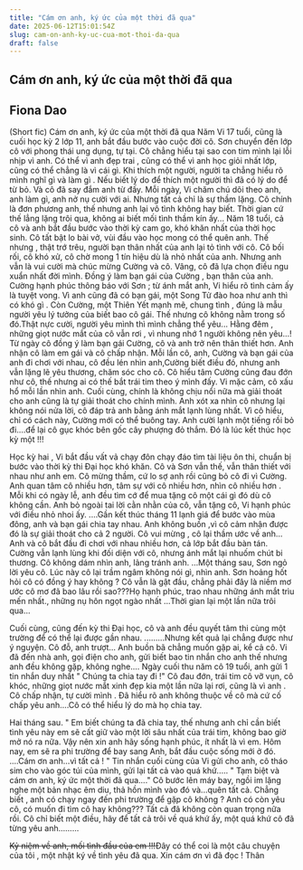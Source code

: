 ```yaml
---
title: "Cám ơn anh, ký ức của một thời đã qua"
date: 2025-06-12T15:01:54Z
slug: cam-on-anh-ky-uc-cua-mot-thoi-da-qua
draft: false
---
```


## Cám ơn anh, ký ức của một thời đã qua

## Fiona Dao

(Short fic) Cám ơn anh, ký ức của một thời đã qua Năm Vi 17 tuổi, cũng là cuối học kỳ 2 lớp 11, anh bắt đầu bước vào cuộc đời cô. Sơn chuyển đến lớp cô với phong thái ung dụng, tự tại. Cô chẳng hiểu tại sao con tim mình lại lỗi nhịp vì anh. Có thể vì anh đẹp trai , cũng có thể vì anh học giỏi nhất lớp, cũng có thể chẳng là vì cái gì. Khi thích một người, người ta chẳng hiểu rõ mình nghĩ gì và làm gì . Nếu biết lý do để thích một người thì đã có lý do để từ bỏ. Và cô đã say đắm anh từ đấy. Mỗi ngày, Vi chăm chú dõi theo anh, anh làm gì, anh nở nụ cười với ai. Nhưng tất cả chỉ là sự thầm lặng. Cô chính là đơn phương anh, thế nhưng anh lại vô tình không hay biết. Thời gian cứ thế lẳng lặng trôi qua, không ai biết mối tình thầm kín ấy...
  Năm 18 tuổi, cả cô và anh bắt đầu bước vào thời kỳ cam go, khó khăn nhất của thời học sinh. Cô tất bật lo bài vở, vùi đầu vào học mong có thể quên anh. Thế nhưng , thật trớ trêu, người bạn thân nhất của anh lại tỏ tình với cô. Cô bối rối, cô khó xử, cô chờ mong 1 tín hiệu dù là nhỏ nhất của anh. Nhưng anh vẫn là vui cười mà chúc mừng Cường và cô. Vâng, cô đã lựa chọn điều ngu xuẩn nhất đời mình. Đồng ý làm bạn gái của Cường , bạn thân của anh. Cường hạnh phúc thông báo với Sơn ; từ ánh mắt anh, Vi hiểu rõ tình cảm ấy là tuyệt vong. Vì anh cũng đã có bạn gái, một Song Tử đào hoa như anh thì có khó gì . Còn Cường, một Thiên Yết mạnh mẽ, chung tình , đúng là mẫu người yêu lý tưởng của biết bao cô gái. Thế nhưng cô không nằm trong số đó.Thật nực cười, người yêu mình thì mình chẳng thể yêu... Hằng đêm , những giọt nước mắt của cô vẫn rơi , vì nhung nhớ 1 người không nên yêu...! Từ ngày cô đồng ý làm bạn gái Cường, cô và anh trở nên thân thiết hơn. Anh nhận cô làm em gái và cô chấp nhận. Mỗi lần cô, anh, Cường và bạn gái của anh đi chơi với nhau, cô đều lén nhìn anh,Cường biết điều đó, nhưng anh vẫn lặng lẽ yêu thương, chăm sóc cho cô. Cô hiểu tâm Cường cũng đau đớn như cô, thế nhưng ai có thế bắt trái tim theo ý mình đấy. Vi mặc cảm, cô xấu hổ mỗi lần nhìn anh. Cuối cùng, chính là không chịu nổi nữa mà giải thoát cho anh cũng là tự giải thoát cho chính mình. Anh xót xa nhìn cô nhưng lại không nói nửa lời, cô đáp trả anh bằng ánh mắt lạnh lùng nhất. Vì cô hiểu, chỉ có cách này, Cường mới có thể buông tay. Anh cười lạnh một tiếng rồi bỏ đi....để lại cô gục khóc bên gốc cây phượng đỏ thắm. Đó là lúc kết thúc học kỳ một !!!

 
 
 
Học kỳ hai , Vi bắt đầu vất vả chạy đôn chạy đáo tìm tài liệu ôn thi, chuẩn bị bước vào thời kỳ thi Đại học khó khăn. Cô và Sơn vẫn thế, vẫn thân thiết với nhau như anh em. Cô mừng thầm, cứ lo sợ anh rồi cũng bỏ cô đi vì Cường. Anh quan tâm cô nhiều hơn, tâm sự với cô nhiều hơn, nhìn cô nhiều hơn . Mỗi khi có ngày lễ, anh đều tìm cớ để mua tặng cô một cái gì đó dù cô không cần. Anh bỏ ngoài tai lời cằn nhằn của cô, vẫn tặng cô, Vi hạnh phúc với điều nhỏ nhoi ấy. ....Gần kết thúc tháng 11 lạnh giá để bước vào mùa đông, anh và bạn gái chia tay nhau. Anh không buồn ,vì cô cảm nhận được đó là sự giải thoát cho cả 2 người. Cô vui mừng , cô lại thầm ước về anh... Anh và cô bắt đầu đi chơi với nhau nhiều hơn, cả lớp bắt đầu bàn tán. Cường vẫn lạnh lùng khi đối diện với cô, nhưng ánh mắt lại nhuốm chút bi thương. Cô không dám nhìn anh, lảng tránh anh. ...Một tháng sau, Sơn ngỏ lời yêu cô. Lúc này cô lại trầm ngâm không nói gì, nhìn anh. Sơn hoảng hốt hỏi cô có đồng ý hay không ? Cô vẫn là gật đầu, chẳng phải đây là niềm mơ ước cô mơ đã bao lâu rồi sao???Họ hạnh phúc, trao nhau những ánh mắt trìu mến nhất., những nụ hôn ngọt ngào nhất ...Thời gian lại một lần nữa trôi qua...
 
 Cuối cùng, cũng đến kỳ thi Đại học, cô và anh đều quyết tâm thi cùng một trường để có thể lại được gần nhau. .........Nhưng kết quả lại chẳng được như ý nguyện. Cô đỗ, anh trượt... Anh buồn bã chẳng muốn gặp ai, kể cả cô. Vi đã đến nhà anh, gọi điện cho anh, gửi biết bao tin nhắn cho anh thế nhưng anh đều không gặp, không nghe....
 Ngày cuối thu năm cô 19 tuổi, anh gửi 1 tin nhắn duy nhất " Chúng ta chia tay đi !" Cô đau đớn, trái tim cô vỡ vụn, cô khóc, những giọt nước mắt xinh đẹp kia một lần nữa lại rơi, cũng là vì anh . Cô chấp nhận, tự cười mình . Đã hiểu rõ anh không thuộc về cô mà cứ cố chấp yêu anh....Cô có thể hiểu lý do mà họ chia tay.
 
Hai tháng sau. 
 " Em biết chúng ta đã chia tay, thế nhưng anh chỉ cần biết tình yêu này em sẽ cất giữ vào một lời sâu nhất của trái tim, không bao giờ mở nó ra nữa. Vậy nên xin anh hãy sống hạnh phúc, ít nhất là vì em. Hôm nay, em sẽ ra phi trường để bay sang Anh, bắt đầu cuộc sống mới ở đó. ....Cám ơn anh...vì tất cả ! " Tin nhắn cuối cùng của Vi gửi cho anh, cô tháo sim cho vào góc túi của mình, gửi lại tất cả vào quá khứ.....
 " Tạm biệt và cám ơn anh, ký ức một thời đã qua...." 
 Cô bước lên máy bay, ngồi im lặng nghe một bản nhạc êm diu, thả hồn mình vào đó và...quên tất cả. Chẳng biết , anh có chạy ngay đến phi trường để gặp cô không ? Anh có còn yêu cô, có muốn đi tìm cô hay không??? Tất cả đã không còn quan trọng nữa rồi. Cô chỉ biết một điều, hãy để tất cả trôi về quá khứ ấy, một quá khứ cô đã từng yêu anh......... 
 
 ~~Kỷ niệm về anh, mối tình đầu của em !!!~~Đây có thể coi là một câu chuyện của tôi , một nhật ký về tình yêu đã qua. Xin cám ơn vì đã đọc ! Thân